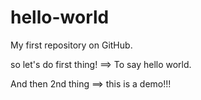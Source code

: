 hello-world
===========

My first repository on GitHub.

so let's do first thing!  ==> To say hello world.

And then 2nd thing ==> this is a demo!!!
